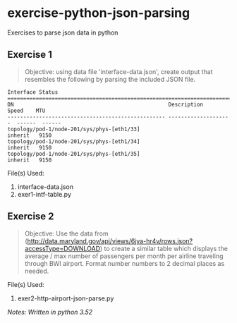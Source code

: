 # exercise-python-json-parsing
Exercises to parse json data in python

## Exercise 1
> Objective: using data file 'interface-data.json', create output that resembles the following by parsing the included JSON file.

```
Interface Status
================================================================================
DN                                                 Description           Speed    MTU  
-------------------------------------------------- --------------------  ------  ------
topology/pod-1/node-201/sys/phys-[eth1/33]                              inherit   9150 
topology/pod-1/node-201/sys/phys-[eth1/34]                              inherit   9150 
topology/pod-1/node-201/sys/phys-[eth1/35]                              inherit   9150 
```

File(s) Used:
1. interface-data.json
2. exer1-intf-table.py



## Exercise 2
> Objective: Use the data from (http://data.maryland.gov/api/views/6jva-hr4v/rows.json?accessType=DOWNLOAD)
to create a similar table which displays the average / max number of passengers per month per airline traveling through BWI airport. Format number numbers to 2 decimal places as needed.

File(s) Used:
1. exer2-http-airport-json-parse.py

_Notes:_
_Written in python 3.52_
